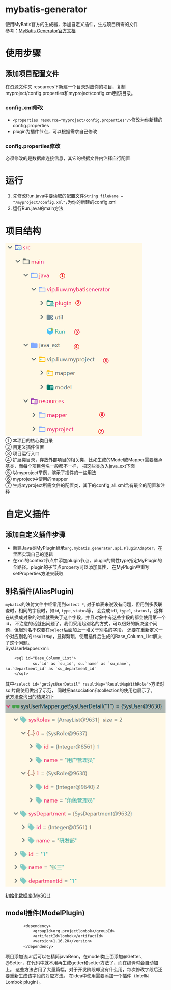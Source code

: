 # mybatis-generator

使用MyBatis官方的生成器，添加自定义插件，生成项目所需的文件  
参考：[MyBatis Generator官方文档](`http://www.mybatis.org/generator/`)

# 使用步骤

## 添加项目配置文件
在资源文件夹 resources下新建一个目录对应你的项目，复制myproject/config.properties和myproject/config.xml到该目录。
### config.xml修改
- `<properties resource="myproject/config.properties"/>`修改为你新建的config.properties
- plugin为插件节点，可以根据需求自己修改
### config.properties修改
必须修改的是数据库连接信息，其它的根据文件内注释自行配置

# 运行
1. 先修改Run.java中要读取的配置文件`String fileName = "/myproject/config.xml";`为你的新建的config.xml
2. 运行Run.java的main方法

# 项目结构
![项目目录](doc/image/structure.png)  
① 本项目的核心类目录  
② 自定义插件位置  
③ 项目运行入口  
④ 扩展类目录，存放外部项目的相关类，比如生成的Model或Mapper需要继承基类，而每个项目包名一般都不一样，
把这些类放入java_ext下面  
⑤ 以myproject举例，演示了插件的一些用法  
⑥ myproject中使用的mapper  
⑦ 生成myproject所需文件的配置类，其下的config_all.xml含有最全的配置和注释  

# 自定义插件
## 添加自定义插件步骤
- 新建Java类MyPlugin继承`org.mybatis.generator.api.PluginAdapter`，在里面实现自己的逻辑
- 在xml的context节点中添加plugin节点，plugin的属性type指定MyPlugin的全路径。plugin的子节点property可以添加属性，
在MyPlugin中重写setProperties方法来获取

## 别名插件(AliasPlugin)
`mybatis`的映射文件中经常用到`select *`, 对于单表来说没有问题，但用到多表联查时，相同的字段时，如`id`, `type`, `status`等，
会变成`id1`, `type1`, `status1`，这样在转换成对象的时候就丢失了这个字段，并且对象中有这些字段的都会使用第一个id， 
不注意的话就出问题了。我们采用起别名的方式，可以很好的解决这个问题，但起别名不仅要在`select`后面加上一堆关于别名的字段，
还要在重新定义一个对应别名的`resultMap`，显得繁琐，使用插件后生成的Base_Column_List解决了这个问题。  
SysUserMapper.xml:  
```
    <sql id="Base_Column_List">
            su.`id` as `su_id`, su.`name` as `su_name`, su.`department_id` as `su_department_id`
    </sql>
```
其中`<select id="getSysUserDetail" resultMap="ResultMapWithRole">`方法对sql片段使用做出了示范，
同时把association和collection的使用也展示了。  
该方法查询出的结果如下  
![查询返回的sysUserDetail结构](doc/image/sysUserDatail.png)

[初始化数据库(MySQL)](doc/initdb.sql)
## model插件(ModelPlugin)
```
        <dependency>
            <groupId>org.projectlombok</groupId>
            <artifactId>lombok</artifactId>
            <version>1.16.20</version>
        </dependency>
```
项目添加该jar后可以在精简javaBean，在model类上面添加@Getter、@Setter，在代码中就不用再生成getter和setter方法了，而在编译时会自动加上。
这些方法占用了大量篇幅，对于开发阶段却没有什么用，每次修改字段后还要重新生成该字段的对应方法。
在idea中使用需要添加一个插件（IntelliJ Lombok plugin）。